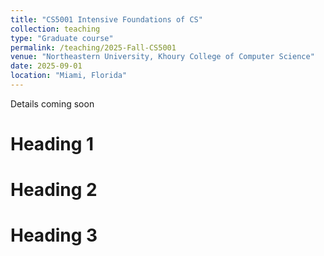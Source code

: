 ```yaml
---
title: "CS5001 Intensive Foundations of CS"
collection: teaching
type: "Graduate course"
permalink: /teaching/2025-Fall-CS5001
venue: "Northeastern University, Khoury College of Computer Science"
date: 2025-09-01
location: "Miami, Florida"
---
```


Details coming soon

Heading 1
======

Heading 2
======

Heading 3
======
